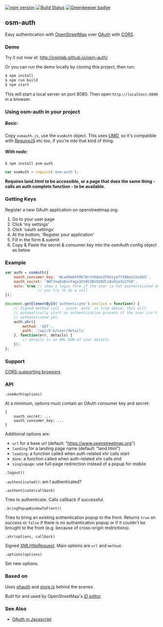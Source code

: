 [![npm version](https://badge.fury.io/js/osm-auth.svg)](https://badge.fury.io/js/osm-auth)
[![Build Status](https://travis-ci.org/osmlab/osm-auth.svg?branch=master)](https://travis-ci.org/osmlab/osm-auth)
[![Greenkeeper badge](https://badges.greenkeeper.io/osmlab/osm-auth.svg)](https://greenkeeper.io/)


## osm-auth

Easy authentication with [OpenStreetMap](http://www.openstreetmap.org/)
over [OAuth](http://oauth.net/) with
[CORS](http://en.wikipedia.org/wiki/Cross-origin_resource_sharing).


### Demo

Try it out now at:  http://osmlab.github.io/osm-auth/

Or you can run the demo locally by cloning this project, then run:

```sh
$ npm install
$ npm run build
$ npm start
```

This will start a local server on port 8080.  Then open `http://localhost:8080` in a browser.


### Using osm-auth in your project

##### Basic:

Copy `osmauth.js`, use the `osmAuth` object.  This uses
[UMD](https://github.com/umdjs/umd), so it's compatible
with [RequireJS](http://requirejs.org/) etc too, if you're into that kind
of thing.


##### With node:

```sh
$ npm install osm-auth
```
```js
var osmAuth = require('osm-auth');
```

**Requires land.html to be accessible, or a page that does the same thing -
calls an auth complete function - to be available.**


### Getting Keys

Register a new OAuth application on openstreetmap.org:

1. Go to your user page
2. Click 'my settings'
3. Click 'oauth settings'
4. At the bottom, 'Register your application'
5. Fill in the form & submit
6. Copy & Paste the secret & consumer key into the osmAuth config object as below


### Example

```js
var auth = osmAuth({
    oauth_consumer_key: 'WLwXbm6XFMG7WrVnE8enIF6GzyefYIN6oUJSxG65',
    oauth_secret: '9WfJnwQxDvvYagx1Ut0tZBsOZ0ZCzAvOje3u1TV0',
    auto: true // show a login form if the user is not authenticated and
               // you try to do a call
});

document.getElementById('authenticate').onclick = function() {
    // Signed method call - since `auto` is true above, this will
    // automatically start an authentication process if the user isn't
    // authenticated yet.
    auth.xhr({
        method: 'GET',
        path: '/api/0.6/user/details'
    }, function(err, details) {
        // details is an XML DOM of user details
    });
};
```

### Support

[CORS-supporting browsers](http://caniuse.com/#feat=cors)


### API

`.osmAuth(options)`

At a minimum, options must contain an OAuth consumer key and secret:

```
{
    oauth_secret: ...
    oauth_consumer_key: ...
}
```

Additional options are:

* `url` for a base url (default: "https://www.openstreetmap.org")
* `landing` for a landing page name (default: "land.html")
* `loading`: a function called when auth-related xhr calls start
* `done`: a function called when auth-related xhr calls end
* `singlepage`: use full-page redirection instead of a popup for mobile

`.logout()`

`.authenticated()`: am I authenticated?

`.authenticate(callback)`

Tries to authenticate. Calls callback if successful.

`.bringPopupWindowToFront()`

Tries to bring an existing authentication popup to the front. Returns `true` on success or `false` if there is no
authentication popup or if it couldn't be brought to the front (e.g. because of cross-origin restrictions).

`.xhr(options, callback)`

Signed [XMLHttpRequest](http://en.wikipedia.org/wiki/XMLHttpRequest).
Main options are `url` and `method`.

`.options(options)`

Set new options.


### Based on

Uses [ohauth](https://github.com/osmlab/ohauth) and
[store.js](https://github.com/marcuswestin/store.js) behind the scenes.

Built for and used by OpenStreetMap's [iD editor](https://github.com/openstreetmap/iD).


### See Also

* [OAuth in Javascript](http://mapbox.com/osmdev/2013/01/15/oauth-in-javascript/)
